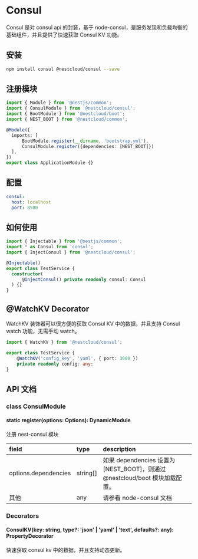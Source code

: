 # Consul

Consul 是对 consul api 的封装，基于 node-consul，是服务发现和负载均衡的基础组件，并且提供了快速获取 Consul KV 功能。

## 安装

```bash
npm install consul @nestcloud/consul --save
```

## 注册模块

```typescript
import { Module } from '@nestjs/common';
import { ConsulModule } from '@nestcloud/consul';
import { BootModule } from '@nestcloud/boot';
import { NEST_BOOT } from '@nestcloud/common';

@Module({
  imports: [
      BootModule.register(__dirname, 'bootstrap.yml'),
      ConsulModule.register({dependencies: [NEST_BOOT]})
  ],
})
export class ApplicationModule {}
```

## 配置

```yaml
consul:
  host: localhost
  port: 8500
```

## 如何使用

```typescript
import { Injectable } from '@nestjs/common';
import * as Consul from 'consul';
import { InjectConsul } from '@nestcloud/consul';

@Injectable()
export class TestService {
  constructor(
      @InjectConsul() private readonly consul: Consul
  ) {}
}
```

## @WatchKV Decorator

WatchKV 装饰器可以很方便的获取 Consul KV 中的数据，并且支持 Consul watch 功能，无需手动 watch。

```typescript
import { WatchKV } from '@nestcloud/consul';

export class TestService {
    @WatchKV('config_key', 'yaml', { port: 3000 })
    private readonly config: any;
}
```

## API 文档

### class ConsulModule

#### static register\(options: Options\): DynamicModule

注册 nest-consul 模块

| field | type | description |
| :--- | :--- | :--- |
| options.dependencies | string\[\] | 如果 dependencies 设置为 \[NEST\_BOOT\]，则通过 @nestcloud/boot 模块加载配置。 |
| 其他 | any | 请参看 node-consul 文档 |

### Decorators

#### ConsulKV\(key: string, type?: 'json' \| 'yaml' \| 'text', defaults?: any\): PropertyDecorator

快速获取 consul kv 中的数据，并且支持动态更新。

